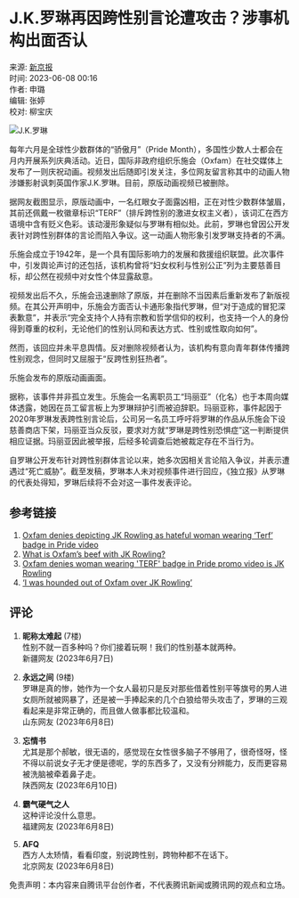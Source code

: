 # J.K.罗琳再因跨性别言论遭攻击？涉事机构出面否认

来源: [新京报](https://news.qq.com/omn/author/8QMc3nxZ7IIVuT3b)  
时间: 2023-06-08 00:16  
作者: 申璐  
编辑: 张婷  
校对: 柳宝庆  

![J.K.罗琳](https://inews.gtimg.com/newsapp_bt/0/1012205723968_6694/0)

每年六月是全球性少数群体的“骄傲月”（Pride Month），多国性少数人士都会在月内开展系列庆典活动。近日，国际非政府组织乐施会（Oxfam）在社交媒体上发布了一则庆祝动画。视频发出后随即引发关注，多位网友留言称其中的动画人物涉嫌影射讽刺英国作家J.K.罗琳。目前，原版动画视频已被删除。

据网友截图显示，原版动画中，一名红眼女子面露凶相，正在对性少数群体皱眉，其前还佩戴一枚徽章标识“TERF”（排斥跨性别的激进女权主义者），该词汇在西方语境中含有贬义色彩。该动漫形象疑似与罗琳有相似处。此前，罗琳也曾因公开发表针对跨性别群体的言论而陷入争议。这一动画人物形象引发罗琳支持者的不满。

乐施会成立于1942年，是一个具有国际影响力的发展和救援组织联盟。此次事件中，引发舆论声讨的还包括，该机构曾将“妇女权利与性别公正”列为主要慈善目标，却公然在视频中对女性个体显露敌意。

视频发出后不久，乐施会迅速删除了原版，并在删除不当因素后重新发布了新版视频。在其公开声明中，乐施会方面否认卡通形象指代罗琳，但“对于造成的冒犯深表歉意”，并表示“完全支持个人持有宗教和哲学信仰的权利，也支持一个人的身份得到尊重的权利，无论他们的性别认同和表达方式、性别或性取向如何”。

然而，该回应并未平息舆情。反对删除视频者认为，该机构有意向青年群体传播跨性别观念，但同时又屈服于“反跨性别狂热者”。

乐施会发布的原版动画画面。

据称，该事件并非孤立发生。乐施会一名离职员工“玛丽亚”（化名）也于本周向媒体透露，她因在员工留言板上为罗琳辩护引而被迫辞职。玛丽亚称，事件起因于2020年罗琳发表跨性别言论后，公司另一名员工呼吁将罗琳的作品从乐施会下设慈善商店下架，玛丽亚当众反驳，要求对方就“罗琳是跨性别恐惧症”这一判断提供相应证据。玛丽亚因此被举报，后经多轮调查后她被裁定存在不当行为。

自罗琳公开发布针对跨性别群体言论以来，她多次因相关言论陷入争议，并表示遭遇过“死亡威胁”。截至发稿，罗琳本人未对视频事件进行回应，《独立报》从罗琳的代表处得知，罗琳后续将不会对这一事件发表评论。

## 参考链接

1. [Oxfam denies depicting JK Rowling as hateful woman wearing ‘Terf’ badge in Pride video](https://www.independent.co.uk/arts-entertainment/books/news/jk-rowling-oxfam-terf-gay-pride-b2352743.html)
2. [What is Oxfam’s beef with JK Rowling?](https://www.spiked-online.com/2023/06/06/what-is-oxfams-beef-with-jk-rowling/)
3. [Oxfam denies woman wearing 'TERF' badge in Pride promo video is JK Rowling](https://news.sky.com/story/oxfam-denies-woman-wearing-terf-badge-in-promo-video-is-jk-rowling-12897709)
4. [‘I was hounded out of Oxfam over JK Rowling’](https://unherd.com/2023/06/i-quit-oxfam-over-jk-rowling/)

## 评论

1. **昵称太难起** (7楼)  
   性别不就一百多种吗？你们接着玩啊！我们的性别基本就两种。  
   新疆网友 (2023年6月7日) 
   
2. **永远之间** (9楼)  
   罗琳是真的惨，她作为一个女人最初只是反对那些借着性别平等旗号的男人进女厕所就被网暴了，还是被一手捧起来的几个白狼给带头攻击了，罗琳的三观看起来是非常正确的，而且做人做事都比较温和。  
   山东网友 (2023年6月8日) 

3. **忘情书**  
   尤其是那个郝敏，很无语的，感觉现在女性很多脑子不够用了，很奇怪呀，怪不得以前说女子无才便是德呢，学的东西多了，又没有分辨能力，反而更容易被洗脑被牵着鼻子走。  
   陕西网友 (2023年6月10日) 

4. **霸气硬气之人**  
   这种评论没什么意思。  
   福建网友 (2023年6月8日) 

5. **AFQ**  
   西方人太矫情，看看印度，别说跨性别，跨物种都不在话下。  
   北京网友 (2023年6月8日) 

免责声明：本内容来自腾讯平台创作者，不代表腾讯新闻或腾讯网的观点和立场。